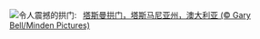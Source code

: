 ![](https://www.bing.com/th?id=OHR.TasmansArch_ZH-CN7062784426_UHD.jpg&w=1000)令人震撼的拱门:&nbsp;&ensp;[塔斯曼拱门，塔斯马尼亚州，澳大利亚 (© Gary Bell/Minden Pictures)](https://www.bing.com/th?id=OHR.TasmansArch_ZH-CN7062784426_UHD.jpg)
<br><br/>
